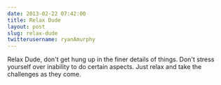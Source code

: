 ```yaml
---
date: 2013-02-22 07:42:00
title: Relax Dude
layout: post
slug: relax-dude
twitterusername: ryanAmurphy 
---
```


Relax Dude, don't get hung up in the finer details of things. Don't stress yourself over inability to do certain aspects. Just relax and take the challenges as they come.
